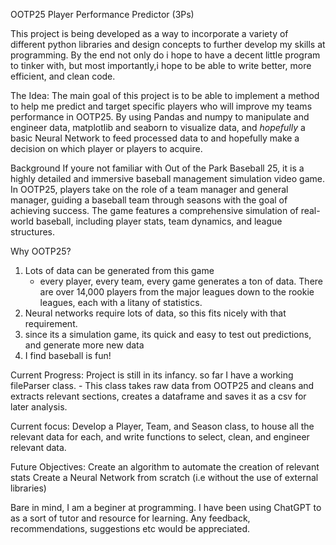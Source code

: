 OOTP25 Player Performance Predictor (3Ps)

This project is being developed as a way to incorporate a variety of different python libraries
and design concepts to further develop my skills at programming. By the end not only do i hope to have a decent little program to tinker with, but most importantly,i hope to be able to write better, more efficient, and clean code.

The Idea:
The main goal of this project is to be able to implement a method to help me predict and target specific players who will improve my teams performance in OOTP25. By using Pandas and numpy to manipulate and engineer data, matplotlib and seaborn to visualize data, and *hopefully* a basic Neural Network to feed processed data to and hopefully make a decision on which player or players to acquire.

Background
 If youre not familiar with Out of the Park Baseball 25, it is a highly detailed and immersive baseball management simulation video game. In OOTP25, players take on the role of a team manager and general manager, guiding a baseball team through seasons with the goal of achieving success. The game features a comprehensive simulation of real-world baseball, including player stats, team dynamics, and league structures.

Why OOTP25?
1) Lots of data can be generated from this game
    * every player, every team, every game generates a ton of data. There are over 14,000 players from the major leagues down to the rookie leagues, each with a litany of statistics.
2) Neural networks require lots of data, so this fits nicely with that requirement.
3) since its a simulation game, its quick and easy to test out predictions, and generate more new data
4) I find baseball is fun!

Current Progress:
Project is still in its infancy. so far I have a working fileParser class.
    - This class takes raw data from OOTP25 and cleans and extracts relevant sections, creates a dataframe and saves it as a csv for later analysis.

Current focus:
Develop a Player, Team, and Season class, to house all the relevant data for each, and write functions to select, clean, and engineer relevant data.

Future Objectives:
Create an algorithm to automate the creation of relevant stats
Create a Neural Network from scratch (i.e without the use of external libraries)

Bare in mind, I am a beginer at programming. I have been using ChatGPT to as a sort of tutor and resource for learning. Any feedback, recommendations, suggestions etc would be appreciated.